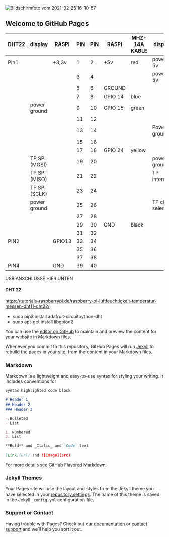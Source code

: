 ![Bildschirmfoto vom 2021-02-25 16-10-57](https://user-images.githubusercontent.com/3499600/110813915-3e29f680-8289-11eb-83f7-f701e3ab167c.png)


## Welcome to GitHub Pages
DHT22|display|RASPI|PIN | PIN | RASPI | MHZ-14A KABLE|display
|----|------|-----|-----|-----|-------|-------------|----------
|Pin1|      |+3,3v|1    |2    | +5v   | red         | power 5v
|    |      |     |3    |4    |       |             | power 5v
|    |      |     |5    |6    |GROUND |             |
|    |      |     |7    |8    | GPIO 14| blue       |
|    |power ground|  |9 |10   | GPIO 15 | green     |
|    |      |     |11   |12   |       |             |
|    |      |     |13   | 14|         |             | Power ground
|    |      |     |15   | 16  |       |             |
|    |      |     |17   | 18  | GPIO 24| yellow     |
|    |TP SPI (MOSI)||19  | 20  |        |            | power ground
|    |TP SPI (MISO)||21 | 22|          |             | TP interrupt
|    |TP SPI (SCLK)||23 | 24|          |             | 
|    |power ground|  |25 | 26 |       |             | TP chip select
|    |       |    |27 | 28| | |
|    |       |    |29 | 30 | GND |black|
|    |       |    |31 | 32| | |
|PIN2|       |GPIO13|33 | 34| | |
|    |       |    |35 | 36| | |
|    |       |    |37 | 38| | |
|PIN4|       | GND |39 | 40| | |
USB ANSCHLÜSSE HIER UNTEN


#### DHT 22

https://tutorials-raspberrypi.de/raspberry-pi-luftfeuchtigkeit-temperatur-messen-dht11-dht22/

- sudo pip3 install adafruit-circuitpython-dht
- sudo apt-get install libgpiod2

You can use the [editor on GitHub](https://github.com/CGreweling/forSCHU/edit/gh-pages/index.md) to maintain and preview the content for your website in Markdown files.

Whenever you commit to this repository, GitHub Pages will run [Jekyll](https://jekyllrb.com/) to rebuild the pages in your site, from the content in your Markdown files.

### Markdown

Markdown is a lightweight and easy-to-use syntax for styling your writing. It includes conventions for

```markdown
Syntax highlighted code block

# Header 1
## Header 2
### Header 3

- Bulleted
- List

1. Numbered
2. List

**Bold** and _Italic_ and `Code` text

[Link](url) and ![Image](src)
```

For more details see [GitHub Flavored Markdown](https://guides.github.com/features/mastering-markdown/).

### Jekyll Themes

Your Pages site will use the layout and styles from the Jekyll theme you have selected in your [repository settings](https://github.com/CGreweling/forSCHU/settings). The name of this theme is saved in the Jekyll `_config.yml` configuration file.

### Support or Contact

Having trouble with Pages? Check out our [documentation](https://docs.github.com/categories/github-pages-basics/) or [contact support](https://support.github.com/contact) and we’ll help you sort it out.
